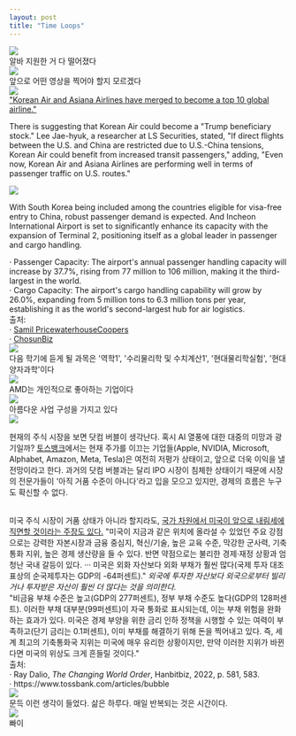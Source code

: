 ```yaml
---
layout: post
title: "Time Loops"
---
```


<div class="start">
  <img class="lazyload" src="https://github.com/user-attachments/assets/8fb0c6f9-2d9e-4122-9033-a77e21b57163">
</div>

<div class="txt">
  알바 지원한 거 다 떨어졌다
</div>







<div class="img">
  <img class="lazyload" src="https://github.com/user-attachments/assets/36430ef3-723d-439f-918b-6b36e3258a48">
</div>


<div class="txt">
  앞으로 어떤 영상을 찍어야 할지 모르겠다
</div>




<div class="sm-top"></div>




<div class="img">
  <img class="lazyload" src="https://github.com/user-attachments/assets/28217793-a63d-48cb-aefd-2222bb2ceb32">
</div>

<div class="txt">
  <a href="https://www.esgeconomy.com/news/articleView.html?idxno=9023">"Korean Air and Asiana Airlines have merged to become a top 10 global airline."</a>
</div>




<div class="s-top"></div>





 There is suggesting that Korean Air could become a "Trump beneficiary stock." 
Lee Jae-hyuk, a researcher at LS Securities, stated, "If direct flights between the U.S. and China are restricted due to U.S.-China tensions, Korean Air could benefit from increased transit passengers," adding, 
"Even now, Korean Air and Asiana Airlines are performing well in terms of passenger traffic on U.S. routes."







<div class="m-top"></div>








<div class="img">
  <img class="lazyload" src="https://github.com/user-attachments/assets/02e21e66-63b4-44c5-9d9e-ab3e04f03f2e">
</div>

<div class="sm-top"></div>

With South Korea being included among the countries eligible for visa-free entry to China, robust passenger demand is expected. And Incheon International Airport is set to significantly enhance its capacity with the expansion of Terminal 2, positioning itself as a global leader in passenger and cargo handling. 

<div class="txt">
  · Passenger Capacity: The airport's annual passenger handling capacity will increase by 37.7%, rising from 77 million to 106 million, making it the third-largest in the world.
</div>



<div class="txt">
  · Cargo Capacity: The airport's cargo handling capability will grow by 26.0%, expanding from 5 million tons to 6.3 million tons per year, establishing it as the world's second-largest hub for air logistics.
</div>


<div class="sm-top"></div>


<div class="s-txt">
  출처: <br>  
      · <a href="https://www.pwc.com/kr/ko/insights/industry-focus/samilpwc_taking-off.pdf">Samil PricewaterhouseCoopers</a> <br>
      · <a href="https://biz.chosun.com/stock/stock_general/2024/11/09/WO27QF3CZNH3TFJCHG4WFKMYIE/">ChosunBiz</a>
</div>



<div class="img">
  <img class="lazyload" src="https://github.com/user-attachments/assets/0d54a4ea-d27c-4793-ac11-31ad01a94262">
</div>

<div class="txt">
  다음 학기에 듣게 될 과목은 '역학1', '수리물리학 및 수치계산1', '현대물리학실험', '현대양자과학'이다
</div>




<div class="img">
  <img class="lazyload" src="https://github.com/user-attachments/assets/f0988bab-bc83-4a25-a7f6-d9eb78e6957d">
</div>

<div class="txt">
  AMD는 개인적으로 좋아하는 기업이다
</div>



<div class="img">
  <img class="lazyload" src="https://github.com/user-attachments/assets/2e95a0ba-bde1-425c-9304-3db2240afa4a">
</div>

<div class="txt">
  아름다운 사업 구성을 가지고 있다
</div>



<div class="img">
  <img class="lazyload" src="https://github.com/user-attachments/assets/7923bb13-2c0d-4926-b4a9-f53f6297833b">
</div> 

<div class="s-top"></div>

현재의 주식 시장을 보면 닷컴 버블이 생각난다. 혹시 AI 열풍에 대한 대중의 미망과 광기일까? <a href="https://www.tossbank.com/articles/bubble">토스뱅크</a>에서는
현재 주가를 이끄는 기업들(Apple, NVIDIA, Microsoft, Alphabet, Amazon, Meta, Tesla)은 여전히 저평가 상태이고, 앞으로 더욱 이익을 낼 전망이라고 한다. 과거의 닷컴 버블과는 
달리 IPO 시장이 침체한 상태이기 때문에 시장의 전문가들이 '아직 거품 수준이 아니다'라고 입을 모으고 있지만, 경제의 흐름은 누구도 확신할 수 없다. 

<br>
미국 주식 시장이 거품 상태가 아니라 할지라도, <a href="https://en.wikipedia.org/wiki/The_Changing_World_Order">국가 차원에서 미국이 앞으로 내림세에 직면할 것이라는 
주장도 있다.</a> "미국이 지금과 같은 위치에 올라설 수 있었던 주요 강점으로는 강력한 자본시장과 금융 중심지, 혁신/기술, 높은 교육 수준, 막강한 군사력, 기축통화 지위, 높은 경제 생산량을
들 수 있다. 반면 약점으로는 불리한 경제·재정 상황과 엄청난 국내 갈등이 있다. ··· 미국은 외화 자산보다 외화 부채가 훨씬 많다(국제 투자 대조표상의 순국제투자는 GDP의 -64퍼센트)." 
<i> 외국에 투자한 자산보다 외국으로부터 빌리거나 투자받은 자산이 훨씬 더 많다는 것을 의미한다. </i>

<br>
"비금융 부채 수준은 높고(GDP의 277퍼센트), 정부 부채 수준도 높다(GDP의 128퍼센트). 이러한 부채 대부분(99퍼센트)이 자국 통화로 표시되는데, 이는 부채 위험을 완화하는 효과가 있다. 
미국은 경제 부양을 위한 금리 인하 정책을 시행할 수 있는 여력이 부족하고(단기 금리는 0.1퍼센트), 이미 부채를 해결하기 위해 돈을 찍어내고 있다. 즉, 세계 최고의 기축통화국 지위는 미국에 
매우 유리한 상황이지만, 만약 이러한 지위가 바뀐다면 미국의 위상도 크게 흔들릴 것이다."


<div class="s-txt">
  출처: <br>
      · Ray Dalio, <i>The Changing World Order</i>, Hanbitbiz, 2022, p. 581, 583. <br>
      · https://www.tossbank.com/articles/bubble
</div>




<div class="img">
  <img class="lazyload" src="https://github.com/user-attachments/assets/8200a3a1-abe5-411a-a4ee-e744fd38d3fc">
</div>


<div class="txt">
  문득 이런 생각이 들었다. 삶은 하루다. 매일 반복되는 것은 시간이다.
</div>






<div class="img">
  <img class="lazyload" src="https://github.com/user-attachments/assets/4252bfc4-83ae-46a6-9e51-d2b5fbc9f65a">
</div>



<div class="txt">
  빠이
</div>

